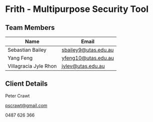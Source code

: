 # Frith - Multipurpose Security Tool

## Team Members

| Name | Email |
| --- | --- |
| Sebastian Bailey | sbailey9@utas.edu.au |
| Yang Feng | yfeng10@utas.edu.au |
| Villagracia Jyle Rhon | jylev@utas.edu.au |

## Client Details

Peter Crawt

pscrawt@gmail.com

0487 626 366
